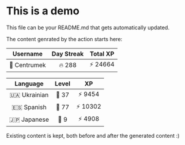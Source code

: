 # This is a demo

This file can be your README.md that gets automatically updated.

The content genrated by the action starts here:

<!--START_SECTION:duolingoStats-->
<!-- Automatically generated with https://github.com/centrumek/duolingo-readme-stats-->

| Username | Day Streak | Total XP |
|:---:|:---:|:---:|
| 👤 Centrumek | 🔥 288 | ⚡ 24664 |

| Language | Level | XP |
|:---:|:---:|:---:|
| 🇺🇦 Ukrainian | 👑 37 | ⚡ 9454 |
| 🇪🇸 Spanish | 👑 77 | ⚡ 10302 |
| 🇯🇵 Japanese | 👑 9 | ⚡ 4908 |

<!--END_SECTION:duolingoStats-->

Existing content is kept, both before and after the generated content :)
